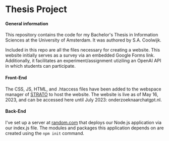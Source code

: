 
# Thesis Project

#### General information
This repository contains the code for my Bachelor's Thesis in Information Sciences at the University of Amsterdam. It was authored by S.A. Coolwijk.

Included in this repo are all the files necessary for creating a website. This website initially serves as a survey via an embedded Google Forms link. Additionally, it facilitates an experiment/assignment utiziling an OpenAI API in which students can participate.

#### Front-End

The CSS, JS, HTML, and .htaccess files have been added to the webspace manager of [STRATO](https://www.strato.nl/) to host the website. The website is live as of May 16, 2023, and can be accessed here until July 2023: onderzoeknaarchatgpt.nl.

#### Back-End

I've set up a server at [random.com](https://render.com/) that deploys our Node.js application via our index.js file. The modules and packages this application depends on are created using the ```npm init``` command.
